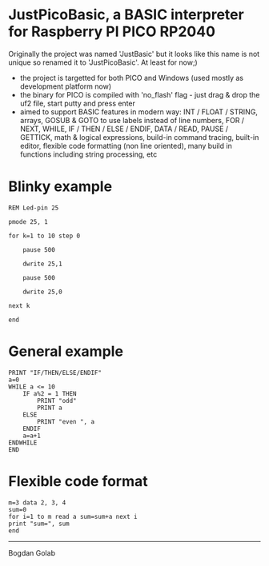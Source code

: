 JustPicoBasic, a BASIC interpreter for Raspberry PI PICO RP2040
=============================================================

Originally the project was named 'JustBasic' but it looks like this name is not unique so renamed it to 'JustPicoBasic'. At least for now;)

- the project is targetted for both PICO and Windows (used mostly as development platform now)
- the binary for PICO is compiled with 'no_flash' flag - just drag & drop the uf2 file, start putty and press enter
- aimed to support BASIC features in modern way: INT / FLOAT / STRING, arrays, GOSUB & GOTO to use labels instead of line numbers, FOR / NEXT, WHILE, IF / THEN / ELSE / ENDIF, DATA / READ, PAUSE / GETTICK, math & logical expressions, build-in command tracing, built-in editor, flexible code formatting (non line oriented), many build in functions including string processing, etc

Blinky example
==============
	REM Led-pin 25

	pmode 25, 1

	for k=1 to 10 step 0

		pause 500
	
		dwrite 25,1
	
		pause 500
	
		dwrite 25,0
	
	next k

	end

General example
===============
	PRINT "IF/THEN/ELSE/ENDIF"
	a=0
	WHILE a <= 10
		IF a%2 = 1 THEN 
			PRINT "odd" 
			PRINT a 
		ELSE 
			PRINT "even ", a 
		ENDIF
		a=a+1
	ENDWHILE
	END

Flexible code format
====================
	m=3 data 2, 3, 4 
	sum=0 
	for i=1 to m read a sum=sum+a next i 
	print "sum=", sum 
	end

---
Bogdan Golab
